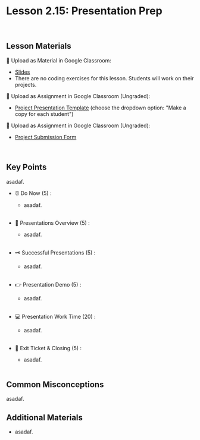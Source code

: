 # Lesson 2.15: Presentation Prep

<br>

## Lesson Materials

📖 Upload as Material in Google Classroom:
- [Slides](https://docs.google.com/presentation/d/1Ed0KY5cWTN1iIdh8PbgJ-_7MENMCv8jbh8hTRO17GBA/edit?usp=sharing)
- There are no coding exercises for this lesson. Students will work on their projects.

📝 Upload as Assignment in Google Classroom (Ungraded):
- [Project Presentation Template](https://docs.google.com/document/d/17_7gXoUkwDxjCXhQwP-1e8Km3jUlXBVROmhUKEUp9Ds/edit?usp=sharing) (choose the dropdown option: "Make a copy for each student")

📝 Upload as Assignment in Google Classroom (Ungraded):
- [Project Submission Form](https://forms.gle/jpemUa2fTs6DFdCX8)

<br>

## Key Points
asadaf.


- ⏰ Do Now (5) : 
    -  asadaf. <br><br>

- 👀 Presentations Overview (5) : 
    - asadaf.<br><br>

- 🗝️ Successful Presentations (5) :
    - asadaf.<br><br>

- 👉 Presentation Demo (5) : 
    - asadaf. <br><br>

- 💻 Presentation Work Time (20) : 
    - asadaf. <br><br>

- 👋 Exit Ticket & Closing (5) : 
    - asadaf. <br><br>


## Common Misconceptions
asadaf.


## Additional Materials
- asadaf.
